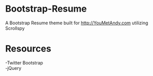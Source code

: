 Bootstrap-Resume
================

A Bootstrap Resume theme built for http://YouMetAndy.com utilizing Scrollspy

Resources
================
-Twitter Bootstrap  
-jQuery